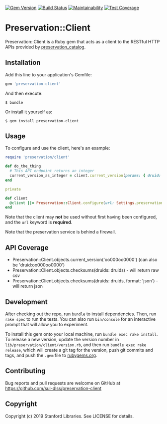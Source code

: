 [![Gem Version](https://badge.fury.io/rb/preservation-client.svg)](https://badge.fury.io/rb/preservation-client)
[![Build Status](https://travis-ci.org/sul-dlss/preservation-client.svg?branch=master)](https://travis-ci.org/sul-dlss/preservation-client)
[![Maintainability](https://api.codeclimate.com/v1/badges/00d2d8957226777105b3/maintainability)](https://codeclimate.com/github/sul-dlss/preservation-client/maintainability)
[![Test Coverage](https://api.codeclimate.com/v1/badges/00d2d8957226777105b3/test_coverage)](https://codeclimate.com/github/sul-dlss/preservation-client/test_coverage)

# Preservation::Client

Preservation::Client is a Ruby gem that acts as a client to the RESTful HTTP APIs provided by [preservation_catalog](https://github.com/sul-dlss/preservation_catalog).

## Installation

Add this line to your application's Gemfile:

```ruby
gem 'preservation-client'
```

And then execute:

    $ bundle

Or install it yourself as:

    $ gem install preservation-client

## Usage

To configure and use the client, here's an example:

```ruby
require 'preservation/client'

def do_the_thing
  # This API endpoint returns an integer
  current_version_as_integer = client.current_version(params: { druid: 'druid:123' })
end

private

def client
  @client ||= Preservation::Client.configure(url: Settings.preservation_catalog.url)
end
```

Note that the client may **not** be used without first having been configured, and the `url` keyword is **required**.

Note that the preservation service is behind a firewall.

## API Coverage

- Preservation::Client.objects.current_version('oo000oo0000')  (can also be 'druid:oo000oo0000')
- Preservation::Client.objects.checksums(druids: druids) - will return raw csv
- Preservation::Client.objects.checksums(druids: druids, format: 'json') - will return json

## Development

After checking out the repo, run `bundle` to install dependencies. Then, run `rake spec` to run the tests. You can also run `bin/console` for an interactive prompt that will allow you to experiment.

To install this gem onto your local machine, run `bundle exec rake install`. To release a new version, update the version number in `lib/preservation/client/version.rb`, and then run `bundle exec rake release`, which will create a git tag for the version, push git commits and tags, and push the `.gem` file to [rubygems.org](https://rubygems.org).

## Contributing

Bug reports and pull requests are welcome on GitHub at https://github.com/sul-dlss/preservation-client

## Copyright

Copyright (c) 2019 Stanford Libraries. See LICENSE for details.
